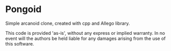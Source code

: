 Pongoid
=======

Simple arcanoid clone, created with cpp and Allego library.

This code is provided 'as-is', without any express or implied
warranty.  In no event will the authors be held liable for any damages
arising from the use of this software.
